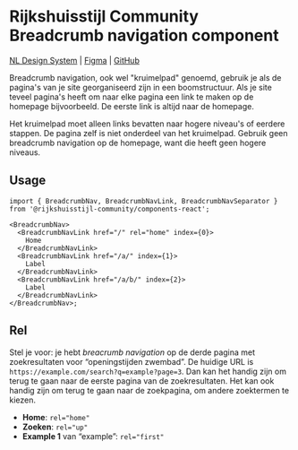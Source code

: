 <!-- @license CC0-1.0 -->

# Rijkshuisstijl Community Breadcrumb navigation component

[NL Design System](https://www.nldesignsystem.nl/breadcrumb-navigation/) | [Figma](https://www.nldesignsystem.nl/breadcrumb-navigation/) | [GitHub](https://github.com/nl-design-system/rijkshuisstijl-community/issues/443)

Breadcrumb navigation, ook wel "kruimelpad" genoemd, gebruik je als de pagina's van je site georganiseerd zijn in een boomstructuur. Als je site teveel pagina's heeft om naar elke pagina een link te maken op de homepage bijvoorbeeld. De eerste link is altijd naar de homepage.

Het kruimelpad moet alleen links bevatten naar hogere niveau's of eerdere stappen. De pagina zelf is niet onderdeel van het kruimelpad. Gebruik geen breadcrumb navigation op de homepage, want die heeft geen hogere niveaus.

## Usage

```tsx
import { BreadcrumbNav, BreadcrumbNavLink, BreadcrumbNavSeparator } from '@rijkshuisstijl-community/components-react';

<BreadcrumbNav>
  <BreadcrumbNavLink href="/" rel="home" index={0}>
    Home
  </BreadcrumbNavLink>
  <BreadcrumbNavLink href="/a/" index={1}>
    Label
  </BreadcrumbNavLink>
  <BreadcrumbNavLink href="/a/b/" index={2}>
    Label
  </BreadcrumbNavLink>
</BreadcrumbNav>;
```

## Rel

Stel je voor: je hebt _breacrumb navigation_ op de derde pagina met zoekresultaten voor “openingstijden zwembad”.
De huidige URL is `https://example.com/search?q=example?page=3`.
Dan kan het handig zijn om terug te gaan naar de eerste pagina van de zoekresultaten.
Het kan ook handig zijn om terug te gaan naar de zoekpagina, om andere zoektermen te kiezen.

- **Home**: `rel="home"`
- **Zoeken**: `rel="up"`
- **Example 1** van “example”: `rel="first"`
